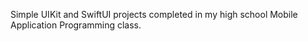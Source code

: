 Simple UIKit and SwiftUI projects completed in my high school Mobile Application Programming class. 
